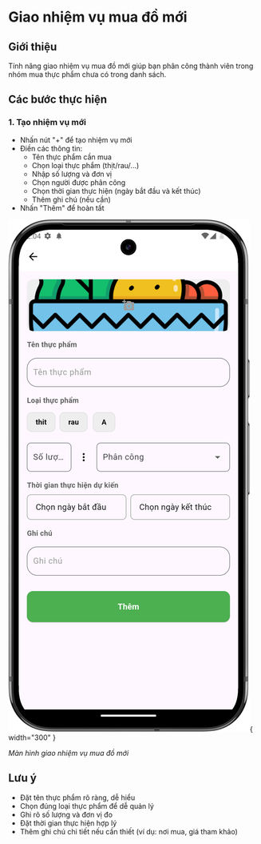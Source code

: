 # Giao nhiệm vụ mua đồ mới

## Giới thiệu
Tính năng giao nhiệm vụ mua đồ mới giúp bạn phân công thành viên trong nhóm mua thực phẩm chưa có trong danh sách.

## Các bước thực hiện

### 1. Tạo nhiệm vụ mới
- Nhấn nút "+" để tạo nhiệm vụ mới
- Điền các thông tin:
    - Tên thực phẩm cần mua
    - Chọn loại thực phẩm (thịt/rau/...)
    - Nhập số lượng và đơn vị
    - Chọn người được phân công
    - Chọn thời gian thực hiện (ngày bắt đầu và kết thúc)
    - Thêm ghi chú (nếu cần)
- Nhấn "Thêm" để hoàn tất

![Giao nhiệm vụ mua đồ mới](../../../assets/images/list_task/add_new_food.png){ width="300" }

*Màn hình giao nhiệm vụ mua đồ mới*

## Lưu ý
- Đặt tên thực phẩm rõ ràng, dễ hiểu
- Chọn đúng loại thực phẩm để dễ quản lý
- Ghi rõ số lượng và đơn vị đo
- Đặt thời gian thực hiện hợp lý
- Thêm ghi chú chi tiết nếu cần thiết (ví dụ: nơi mua, giá tham khảo) 